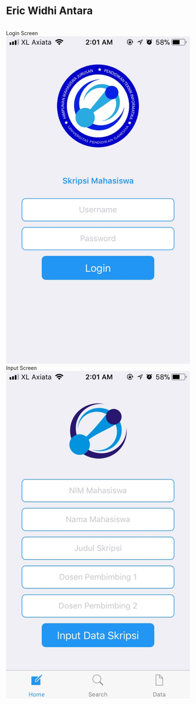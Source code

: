 # Eric Widhi Antara
<br/>
Login Screen
<br/> <img src="https://github.com/ericwidhiantara/UTSMobile/blob/master/screenshot/1.jpg">
</br> 
Input Screen
</br> <img src="https://github.com/ericwidhiantara/UTSMobile/blob/master/screenshot/2.jpg">
